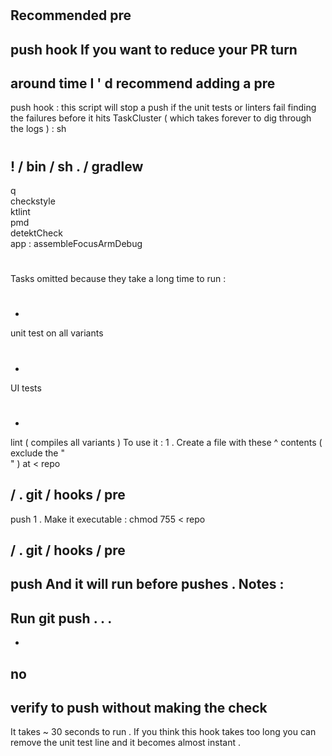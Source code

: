 #
Recommended
pre
-
push
hook
If
you
want
to
reduce
your
PR
turn
-
around
time
I
'
d
recommend
adding
a
pre
-
push
hook
:
this
script
will
stop
a
push
if
the
unit
tests
or
linters
fail
finding
the
failures
before
it
hits
TaskCluster
(
which
takes
forever
to
dig
through
the
logs
)
:
sh
#
!
/
bin
/
sh
.
/
gradlew
-
q
\
checkstyle
\
ktlint
\
pmd
\
detektCheck
\
app
:
assembleFocusArmDebug
#
Tasks
omitted
because
they
take
a
long
time
to
run
:
#
-
unit
test
on
all
variants
#
-
UI
tests
#
-
lint
(
compiles
all
variants
)
To
use
it
:
1
.
Create
a
file
with
these
^
contents
(
exclude
the
"
\
"
)
at
<
repo
>
/
.
git
/
hooks
/
pre
-
push
1
.
Make
it
executable
:
chmod
755
<
repo
>
/
.
git
/
hooks
/
pre
-
push
And
it
will
run
before
pushes
.
Notes
:
-
Run
git
push
.
.
.
-
-
no
-
verify
to
push
without
making
the
check
-
It
takes
~
30
seconds
to
run
.
If
you
think
this
hook
takes
too
long
you
can
remove
the
unit
test
line
and
it
becomes
almost
instant
.
